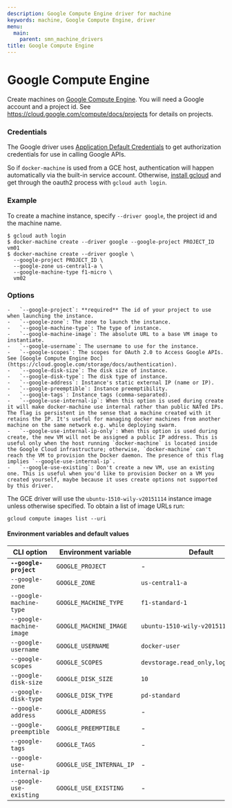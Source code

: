 ```yaml
---
description: Google Compute Engine driver for machine
keywords: machine, Google Compute Engine, driver
menu:
  main:
    parent: smn_machine_drivers
title: Google Compute Engine
---
```


# Google Compute Engine

Create machines on [Google Compute Engine](https://cloud.google.com/compute/).
You will need a Google account and a project id.
See <https://cloud.google.com/compute/docs/projects> for details on projects.

### Credentials

The Google driver uses [Application Default Credentials](https://developers.google.com/identity/protocols/application-default-credentials)
to get authorization credentials for use in calling Google APIs.

So if `docker-machine` is used from a GCE host, authentication will happen automatically
via the built-in service account.
Otherwise, [install gcloud](https://cloud.google.com/sdk/) and get
through the oauth2 process with `gcloud auth login`.

### Example

To create a machine instance, specify `--driver google`, the project id and the machine name.

    $ gcloud auth login
    $ docker-machine create --driver google --google-project PROJECT_ID vm01
    $ docker-machine create --driver google \
      --google-project PROJECT_ID \
      --google-zone us-central1-a \
      --google-machine-type f1-micro \
      vm02

### Options

    -   `--google-project`: **required** The id of your project to use when launching the instance.
    -   `--google-zone`: The zone to launch the instance.
    -   `--google-machine-type`: The type of instance.
    -   `--google-machine-image`: The absolute URL to a base VM image to instantiate.
    -   `--google-username`: The username to use for the instance.
    -   `--google-scopes`: The scopes for OAuth 2.0 to Access Google APIs. See [Google Compute Engine Doc](https://cloud.google.com/storage/docs/authentication).
    -   `--google-disk-size`: The disk size of instance.
    -   `--google-disk-type`: The disk type of instance.
    -   `--google-address`: Instance's static external IP (name or IP).
    -   `--google-preemptible`: Instance preemptibility.
    -   `--google-tags`: Instance tags (comma-separated).
    -   `--google-use-internal-ip`: When this option is used during create it will make docker-machine use internal rather than public NATed IPs. The flag is persistent in the sense that a machine created with it retains the IP. It's useful for managing docker machines from another machine on the same network e.g. while deploying swarm.
    -   `--google-use-internal-ip-only`: When this option is used during create, the new VM will not be assigned a public IP address. This is useful only when the host running `docker-machine` is located inside the Google Cloud infrastructure; otherwise, `docker-machine` can't reach the VM to provision the Docker daemon. The presence of this flag implies `--google-use-internal-ip`.
    -   `--google-use-existing`: Don't create a new VM, use an existing one. This is useful when you'd like to provision Docker on a VM you created yourself, maybe because it uses create options not supported by this driver.

The GCE driver will use the `ubuntu-1510-wily-v20151114` instance image unless otherwise specified. To obtain a
list of image URLs run:

    gcloud compute images list --uri

#### Environment variables and default values

| CLI option                 | Environment variable     | Default                              |
| -------------------------- | ------------------------ | ------------------------------------ |
| **`--google-project`**     | `GOOGLE_PROJECT`         | -                                    |
| `--google-zone`            | `GOOGLE_ZONE`            | `us-central1-a`                      |
| `--google-machine-type`    | `GOOGLE_MACHINE_TYPE`    | `f1-standard-1`                      |
| `--google-machine-image`   | `GOOGLE_MACHINE_IMAGE`   | `ubuntu-1510-wily-v20151114`         |
| `--google-username`        | `GOOGLE_USERNAME`        | `docker-user`                        |
| `--google-scopes`          | `GOOGLE_SCOPES`          | `devstorage.read_only,logging.write` |
| `--google-disk-size`       | `GOOGLE_DISK_SIZE`       | `10`                                 |
| `--google-disk-type`       | `GOOGLE_DISK_TYPE`       | `pd-standard`                        |
| `--google-address`         | `GOOGLE_ADDRESS`         | -                                    |
| `--google-preemptible`     | `GOOGLE_PREEMPTIBLE`     | -                                    |
| `--google-tags`            | `GOOGLE_TAGS`            | -                                    |
| `--google-use-internal-ip` | `GOOGLE_USE_INTERNAL_IP` | -                                    |
| `--google-use-existing`    | `GOOGLE_USE_EXISTING`    | -                                    |